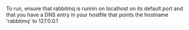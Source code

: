 To run, ensure that rabbitmq is runnin on localhost on its default port and that you have a DNS entry in your hostfile that points the hostname 'rabbitmq' to 127.0.0.1
